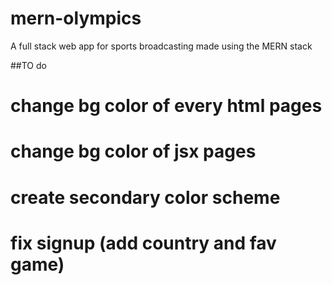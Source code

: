 # mern-olympics

A full stack web app for sports broadcasting made using the MERN stack

##TO do

# change bg color of every html pages

# change bg color of jsx pages

# create secondary color scheme

# fix signup (add country and fav game)
